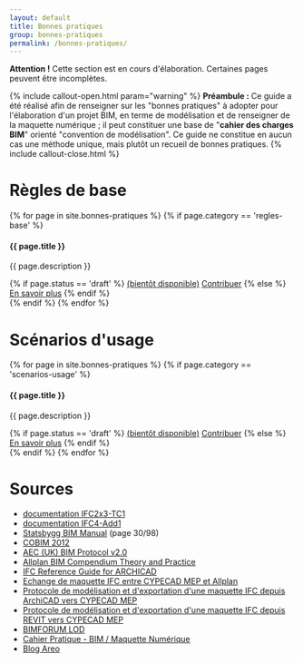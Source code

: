 ```yaml
---
layout: default
title: Bonnes pratiques
group: bonnes-pratiques
permalink: /bonnes-pratiques/
---
```


<div class="alert alert-danger" role="alert">
  <strong>Attention !</strong> Cette section est en cours d'élaboration. Certaines pages peuvent être incomplètes.
</div>

{% include callout-open.html param="warning" %}
**Préambule :**
Ce guide a été réalisé afin de renseigner sur les "bonnes pratiques" à adopter pour l'élaboration d'un projet BIM, en terme de modélisation et de renseigner de la maquette numérique ; il peut constituer une base de "**cahier des charges BIM**" orienté "convention de modélisation". Ce guide ne constitue en aucun cas une méthode unique, mais plutôt un recueil de bonnes pratiques.
{% include callout-close.html %}

# Règles de base

<div class="card-columns">
  {% for page in site.bonnes-pratiques %}
    {% if page.category == 'regles-base' %}
      <div class="card card-block">
        <h4 class="card-title">
          <small class="text-muted"><i class="fa fa-{{ page.icon }}"></i></small>
          {{ page.title }}
        </h4>
        <p class="card-text">{{ page.description }}</p>
        {% if page.status == 'draft' %}
          <a href="{{ page.url }}" class="btn btn-primary-outline btn-sm disabled">(bientôt disponible)</a> 
          <a href="{{ site.github.repository_url }}/edit/gh-pages/{{ page.path }}" class="btn btn-link btn-sm"><i class="fa fa-pencil"></i> Contribuer</a>
        {% else %}
          <a href="{{ page.url }}" class="btn btn-primary-outline btn-sm">En savoir plus</a>
        {% endif %}
      </div>
    {% endif %}
  {% endfor %}
</div>

# Scénarios d'usage

<div class="card-columns">
  {% for page in site.bonnes-pratiques %}
    {% if page.category == 'scenarios-usage' %}
      <div class="card card-block">
        <h4 class="card-title">
          <small class="text-muted"><i class="fa fa-{{ page.icon }}"></i></small>
          {{ page.title }}
        </h4>
        <p class="card-text">{{ page.description }}</p>
        {% if page.status == 'draft' %}
          <a href="{{ page.url }}" class="btn btn-primary-outline btn-sm disabled">(bientôt disponible)</a> 
          <a href="{{ site.github.repository_url }}/edit/gh-pages/{{ page.path }}" class="btn btn-link btn-sm"><i class="fa fa-pencil"></i> Contribuer</a>
        {% else %}
          <a href="{{ page.url }}" class="btn btn-primary-outline btn-sm">En savoir plus</a>
        {% endif %}
      </div>
    {% endif %}
  {% endfor %}
</div>

# Sources

* [documentation IFC2x3-TC1](http://www.buildingsmart-tech.org/ifc/IFC4/Add1/html/)
* [documentation IFC4-Add1](http://www.buildingsmart-tech.org/ifc/IFC4/Add1/html/)
* [Statsbygg BIM Manual](http://www.statsbygg.no/Files/publikasjoner/manualer/StatsbyggBIM-manual-ver1-2-1eng-2013-12-17.pdf) (page 30/98)
* [COBIM 2012](http://www.en.buildingsmart.kotisivukone.com/3)
* [AEC (UK) BIM Protocol v2.0](https://aecuk.wordpress.com/documents/)
* [Allplan BIM Compendium Theory and Practice](https://www.allplan.com/fileadmin/user_upload/_corp/Home/Aktionsseiten/BIM_Leitfaden/EN/Allplan_BIM_Compendium.pdf)
* [IFC Reference Guide for ARCHICAD](http://www.graphisoft.com/downloads/addons/ifc/index.html)
* [Echange de maquette IFC entre CYPECAD MEP et Allplan](https://cypecommunity.zendesk.com/hc/fr/articles/204525969-Echange-de-maquette-IFC-entre-CYPECAD-MEP-et-Allplan)
* [Protocole de modélisation et d'exportation d'une maquette IFC depuis ArchiCAD vers CYPECAD MEP](https://cypecommunity.zendesk.com/hc/fr/articles/204281509-Protocole-de-modélisation-et-d-exportation-d-une-maquette-IFC-depuis-ArchiCAD-vers-CYPECAD-MEP)
* [Protocole de modélisation et d'exportation d'une maquette IFC depuis REVIT vers CYPECAD MEP](https://cypecommunity.zendesk.com/hc/fr/articles/201766699-Protocole-d-exportation-d-une-maquette-IFC-depuis-REVIT-et-importation-dans-CYPECAD-MEP-)
* [BIMFORUM LOD](http://bimforum.org/lod/)
* [Cahier Pratique - BIM / Maquette Numérique](http://www.syntec-ingenierie.fr/actualites/2014/08/29/bimmaquette-numerique-contenu-et-niveaux-de-developpement/)
* [Blog Areo](http://blog.areo.io/)
